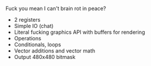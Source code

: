 Fuck you mean I can't brain rot in peace?

* 2 registers
* Simple IO (chat)
* Literal fucking graphics API with buffers for rendering
* Operations
* Conditionals, loops
* Vector additions and vector math
* Output 480x480 bitmask
